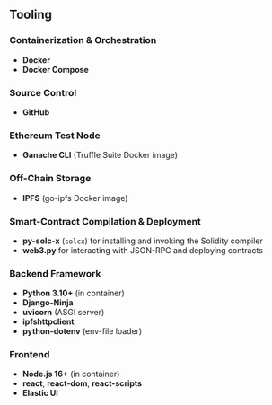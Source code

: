 ## Tooling

### Containerization & Orchestration
- **Docker**  
- **Docker Compose**

### Source Control
- **GitHub**

### Ethereum Test Node
- **Ganache CLI** (Truffle Suite Docker image)

### Off-Chain Storage
- **IPFS** (go-ipfs Docker image)

### Smart-Contract Compilation & Deployment
- **py-solc-x** (`solcx`) for installing and invoking the Solidity compiler  
- **web3.py** for interacting with JSON-RPC and deploying contracts

### Backend Framework
- **Python 3.10+** (in container)  
- **Django-Ninja**  
- **uvicorn** (ASGI server)  
- **ipfshttpclient**  
- **python-dotenv** (env-file loader)

### Frontend
- **Node.js 16+** (in container)  
- **react**, **react-dom**, **react-scripts**  
- **Elastic UI**
